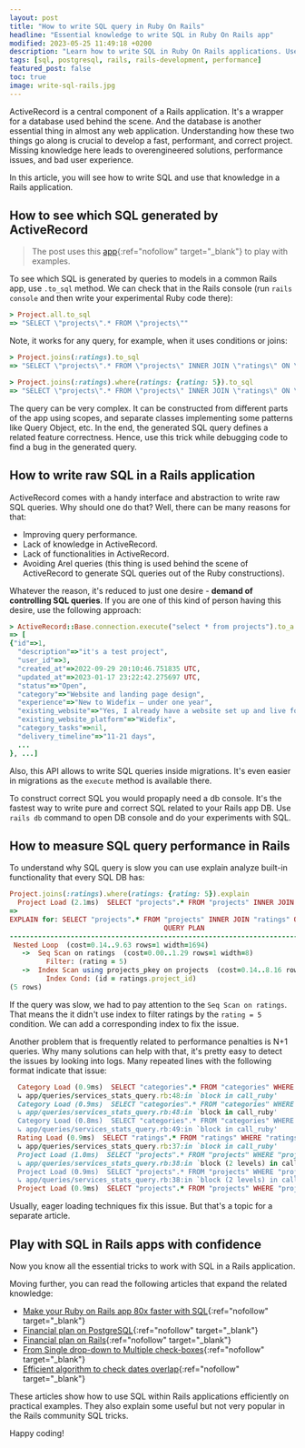 ```yaml
---
layout: post
title: "How to write SQL query in Ruby On Rails"
headline: "Essential knowledge to write SQL in Ruby On Rails app"
modified: 2023-05-25 11:49:18 +0200
description: "Learn how to write SQL in Ruby On Rails applications. Use that to speed up performance and advance knowledge in software architecture."
tags: [sql, postgresql, rails, rails-development, performance]
featured_post: false
toc: true
image: write-sql-rails.jpg
---
```


ActiveRecord is a central component of a Rails application. It's a wrapper for a database used behind the scene. And the database is another essential thing in almost any web application. Understanding how these two things go along is crucial to develop a fast, performant, and correct project. Missing knowledge here leads to overengineered solutions, performance issues, and bad user experience.

In this article, you will see how to write SQL and use that knowledge in a Rails application.

## How to see which SQL generated by ActiveRecord

> The post uses this [app](https://github.com/widefix/demo-fast-sql){:ref="nofollow" target="_blank"} to play with examples.

To see which SQL is generated by queries to models in a common Rails app, use `.to_sql` method. We can check that in the Rails console (run `rails console` and then write your experimental Ruby code there):

```ruby
> Project.all.to_sql
=> "SELECT \"projects\".* FROM \"projects\""
```

Note, it works for any query, for example, when it uses conditions or joins:

```ruby
> Project.joins(:ratings).to_sql
=> "SELECT \"projects\".* FROM \"projects\" INNER JOIN \"ratings\" ON \"ratings\".\"project_id\" = \"projects\".\"id\""

> Project.joins(:ratings).where(ratings: {rating: 5}).to_sql
=> "SELECT \"projects\".* FROM \"projects\" INNER JOIN \"ratings\" ON \"ratings\".\"project_id\" = \"projects\".\"id\" WHERE \"ratings\".\"rating\" = 5"
```

The query can be very complex. It can be constructed from different parts of the app using scopes, and separate classes implementing some patterns like Query Object, etc. In the end, the generated SQL query defines a related feature correctness. Hence, use this trick while debugging code to find a bug in the generated query.

## How to write raw SQL in a Rails application

ActiveRecord comes with a handy interface and abstraction to write raw SQL queries. Why should one do that? Well, there can be many reasons for that:
- Improving query performance.
- Lack of knowledge in ActiveRecord.
- Lack of functionalities in ActiveRecord.
- Avoiding Arel queries (this thing is used behind the scene of ActiveRecord to generate SQL queries out of the Ruby constructions).

Whatever the reason, it's reduced to just one desire - **demand of controlling SQL queries**. If you are one of this kind of person having this desire, use the following approach:

```ruby
> ActiveRecord::Base.connection.execute("select * from projects").to_a
=> [
{"id"=>1,
  "description"=>"it's a test project",
  "user_id"=>3,
  "created_at"=>2022-09-29 20:10:46.751835 UTC,
  "updated_at"=>2023-01-17 23:22:42.275697 UTC,
  "status"=>"Open",
  "category"=>"Website and landing page design",
  "experience"=>"New to Widefix — under one year",
  "existing_website"=>"Yes, I already have a website set up and live for customers",
  "existing_website_platform"=>"Widefix",
  "category_tasks"=>nil,
  "delivery_timeline"=>"11-21 days",
  ...
}, ...]
```

Also, this API allows to write SQL queries inside migrations. It's even easier in migrations as the `execute` method is available there.

To construct correct SQL you would propaply need a db console. It's the fastest way to write pure and correct SQL related to your Rails app DB. Use `rails db` command to open DB console and do your experiments with SQL.

## How to measure SQL query performance in Rails

To understand why SQL query is slow you can use explain analyze built-in functionality that every SQL DB has:

```ruby
Project.joins(:ratings).where(ratings: {rating: 5}).explain
  Project Load (2.1ms)  SELECT "projects".* FROM "projects" INNER JOIN "ratings" ON "ratings"."project_id" = "projects"."id" WHERE "ratings"."rating" = $1  [["rating", 5]]
=>
EXPLAIN for: SELECT "projects".* FROM "projects" INNER JOIN "ratings" ON "ratings"."project_id" = "projects"."id" WHERE "ratings"."rating" = $1 [["rating", 5]]
                                      QUERY PLAN
---------------------------------------------------------------------------------------
 Nested Loop  (cost=0.14..9.63 rows=1 width=1694)
   ->  Seq Scan on ratings  (cost=0.00..1.29 rows=1 width=8)
         Filter: (rating = 5)
   ->  Index Scan using projects_pkey on projects  (cost=0.14..8.16 rows=1 width=1694)
         Index Cond: (id = ratings.project_id)
(5 rows)
```

If the query was slow, we had to pay attention to the `Seq Scan on ratings`. That means the it didn't use index to filter ratings by the `rating = 5` condition. We can add a corresponding index to fix the issue.

Another problem that is frequently related to performance penalties is N+1 queries. Why many solutions can help with that, it's pretty easy to detect the issues by looking into logs. Many repeated lines with the following format indicate that issue:

```ruby
  Category Load (0.9ms)  SELECT "categories".* FROM "categories" WHERE "categories"."id" = $1 LIMIT $2  [["id", 3], ["LIMIT", 1]]
  ↳ app/queries/services_stats_query.rb:48:in `block in call_ruby'
  Category Load (0.9ms)  SELECT "categories".* FROM "categories" WHERE "categories"."id" = $1 LIMIT $2  [["id", 1], ["LIMIT", 1]]
  ↳ app/queries/services_stats_query.rb:48:in `block in call_ruby'
  Category Load (0.8ms)  SELECT "categories".* FROM "categories" WHERE "categories"."id" = $1 LIMIT $2  [["id", 3], ["LIMIT", 1]]
  ↳ app/queries/services_stats_query.rb:49:in `block in call_ruby'
  Rating Load (0.9ms)  SELECT "ratings".* FROM "ratings" WHERE "ratings"."reviewee_id" = $1  [["reviewee_id", 10]]
  ↳ app/queries/services_stats_query.rb:37:in `block in call_ruby'
  Project Load (1.0ms)  SELECT "projects".* FROM "projects" WHERE "projects"."id" = $1 LIMIT $2  [["id", 27], ["LIMIT", 1]]
  ↳ app/queries/services_stats_query.rb:38:in `block (2 levels) in call_ruby'
  Project Load (0.9ms)  SELECT "projects".* FROM "projects" WHERE "projects"."id" = $1 LIMIT $2  [["id", 39], ["LIMIT", 1]]
  ↳ app/queries/services_stats_query.rb:38:in `block (2 levels) in call_ruby'
  Project Load (0.9ms)  SELECT "projects".* FROM "projects" WHERE "projects"."id" = $1 LIMIT $2  [["id", 86], ["LIMIT", 1]]
  ```

Usually, eager loading techniques fix this issue. But that's a topic for a separate article.

## Play with SQL in Rails apps with confidence

Now you know all the essential tricks to work with SQL in a Rails application.

Moving further, you can read the following articles that expand the related knowledge:

  - [Make your Ruby on Rails app 80x faster with SQL](https://blog.widefix.com/importance-sql-for-rails-experts/){:ref="nofollow" target="_blank"}
  - [Financial plan on PostgreSQL](https://blog.widefix.com/financial-plan-on-postgresql/){:ref="nofollow" target="_blank"}
  - [Financial plan on Rails](https://blog.widefix.com/financial-plan-on-rails/){:ref="nofollow" target="_blank"}
  - [From Single drop-down to Multiple check-boxes](https://blog.widefix.com/from-single-dd-to-multiple-checkboxes/){:ref="nofollow" target="_blank"}
  - [Efficient algorithm to check dates overlap](https://blog.widefix.com/date-ranges-overlap/){:ref="nofollow" target="_blank"}

These articles show how to use SQL within Rails applications efficiently on practical examples. They also explain some useful but not very popular in the Rails community SQL tricks.

Happy coding!
